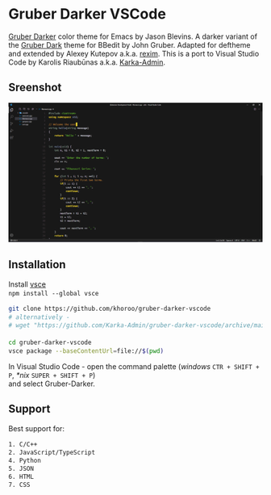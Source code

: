 # Gruber Darker VSCode

[Gruber Darker](https://jblevins.org/projects/emacs-color-themes/gruber-darker-theme.el.html) color theme for Emacs by Jason Blevins. A darker variant of the [Gruber Dark](https://daringfireball.net/projects/bbcolors/schemes/) theme for BBedit by John Gruber. Adapted for deftheme and extended by Alexey Kutepov a.k.a. [rexim](https://github.com/rexim). This is a port to Visual Studio Code by Karolis Riaubūnas a.k.a. [Karka-Admin](https://github.com/Karka-Admin).

## Sreenshot
![screenshot](screenshot.png)

## Installation
Install [vsce](https://github.com/Microsoft/vscode-vsce)  
`npm install --global vsce` 

``` sh
git clone https://github.com/khoroo/gruber-darker-vscode
# alternatively -
# wget "https://github.com/Karka-Admin/gruber-darker-vscode/archive/main.zip" && unzip main.zip

cd gruber-darker-vscode
vsce package --baseContentUrl=file://$(pwd)
```

In Visual Studio Code - open the command palette (*windows* `CTR + SHIFT + P`, *\*nix* `SUPER + SHIFT + P`)  
and select Gruber-Darker.


## Support

Best support for:

    1. C/C++
    2. JavaScript/TypeScript
    4. Python
    5. JSON
    6. HTML
    7. CSS
